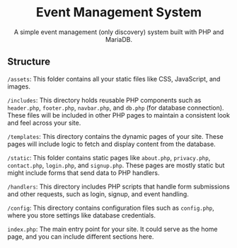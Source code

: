 <div align="center">
    <h1>Event Management System</h1>
    <p>A simple event management (only discovery) system built with PHP and MariaDB.</p>
</div>

## Structure

`/assets`: This folder contains all your static files like CSS, JavaScript, and images.

`/includes`: This directory holds reusable PHP components such as `header.php`, `footer.php`, `navbar.php`, and `db.php` (for database connection). These files will be included in other PHP pages to maintain a consistent look and feel across your site.

`/templates`: This directory contains the dynamic pages of your site. These pages will include logic to fetch and display content from the database.

`/static`: This folder contains static pages like `about.php`, `privacy.php`, `contact.php`, `login.php`, and `signup.php`. These pages are mostly static but might include forms that send data to PHP handlers.

`/handlers`: This directory includes PHP scripts that handle form submissions and other requests, such as login, signup, and event handling.

`/config`: This directory contains configuration files such as `config.php`, where you store settings like database credentials.

`index.php`: The main entry point for your site. It could serve as the home page, and you can include different sections here.
